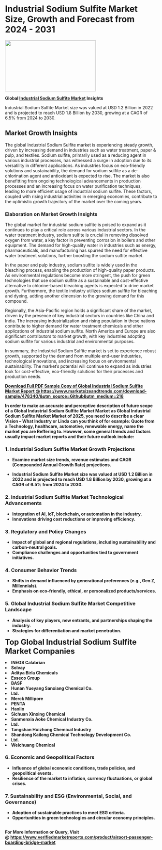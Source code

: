 <H1>Industrial Sodium Sulfite Market Size, Growth and Forecast from 2024 - 2031</H1><img class="aligncenter size-medium wp-image-584254" src="https://thirdeyenews.in/wp-content/uploads/2024/09/Global-Market-Research-300x168.jpeg" alt="" width="300" height="168" /><p><strong>Global&nbsp;<a href="https://www.marketsizeandtrends.com/download-sample/478340/&amp;utm_source=Github&utm_medium=216">Industrial Sodium Sulfite Market</a> Insights</strong></p><p>Industrial Sodium Sulfite Market size was valued at USD 1.2 Billion in 2022 and is projected to reach USD 1.8 Billion by 2030, growing at a CAGR of 6.5% from 2024 to 2030.</p><p><h2>Market Growth Insights</h2> <p>The global Industrial Sodium Sulfite market is experiencing steady growth, driven by increasing demand in industries such as water treatment, paper & pulp, and textiles. Sodium sulfite, primarily used as a reducing agent in various industrial processes, has witnessed a surge in adoption due to its versatility in different applications. As industries focus on eco-friendly solutions and sustainability, the demand for sodium sulfite as a de-chlorination agent and antioxidant is expected to rise. The market is also benefitting from ongoing technological advancements in production processes and an increasing focus on water purification techniques, leading to more efficient usage of industrial sodium sulfite. These factors, coupled with rising industrial activities in emerging economies, contribute to the optimistic growth trajectory of the market over the coming years.</p> <p><strong><a href="#"></a></strong></p> <h3>Elaboration on Market Growth Insights</h3> <p>The global market for industrial sodium sulfite is poised to expand as it continues to play a critical role across various industrial sectors. In the water treatment industry, sodium sulfite is crucial in removing dissolved oxygen from water, a key factor in preventing corrosion in boilers and other equipment. The demand for high-quality water in industries such as energy, pharmaceuticals, and manufacturing has spurred the need for effective water treatment solutions, further boosting the sodium sulfite market.</p> <p>In the paper and pulp industry, sodium sulfite is widely used in the bleaching process, enabling the production of high-quality paper products. As environmental regulations become more stringent, the push for green technologies that use sodium sulfite as a sustainable and cost-effective alternative to chlorine-based bleaching agents is expected to drive market growth. Furthermore, the textile industry utilizes sodium sulfite for bleaching and dyeing, adding another dimension to the growing demand for this compound.</p> <p>Regionally, the Asia-Pacific region holds a significant share of the market, driven by the presence of key industrial sectors in countries like China and India. The increasing industrialization and rising population in these nations contribute to higher demand for water treatment chemicals and other applications of industrial sodium sulfite. North America and Europe are also significant contributors to market growth, with key industries adopting sodium sulfite for various industrial and environmental purposes.</p> <p>In summary, the Industrial Sodium Sulfite market is set to experience robust growth, supported by the demand from multiple end-user industries, technological innovations, and increasing focus on environmental sustainability. The market’s potential will continue to expand as industries look for cost-effective, eco-friendly solutions for their processes and production needs.</p> <p><strong><a href="#"></p><p><span class=""><strong>Download Full PDF Sample Copy of Global Industrial Sodium Sulfite Market Report</strong> @ <a href="https://www.marketsizeandtrends.com/download-sample/478340/&amp;utm_source=Github&utm_medium=216" target="_blank">https://www.marketsizeandtrends.com/download-sample/478340/&amp;utm_source=Github&utm_medium=216</a></span></p><p>In order to make an accurate and perceptive description of future scope of a Global&nbsp;Industrial Sodium Sulfite Market Market as Global&nbsp;Industrial Sodium Sulfite Market Market of 2025, you need to describe a clear Vision &ndash; What Industry or Linda can you think of for example: Quote from a Technology, healthcare, automotive, renewable energy, name the market you are Reffering to. However, some general trends and factors usually impact market reports and their future outlook include:</p><h3>1.&nbsp;<strong>Industrial Sodium Sulfite Market Growth Projections</strong></h3><ul><li>Examine market size trends, revenue estimates and CAGR (Compounded Annual Growth Rate) projections.</li><li><p>Industrial Sodium Sulfite Market size was valued at USD 1.2 Billion in 2022 and is projected to reach USD 1.8 Billion by 2030, growing at a CAGR of 6.5% from 2024 to 2030.</p></li></ul><h3>2.&nbsp;<strong>Industrial Sodium Sulfite Market Technological Advancements</strong></h3><ul><li>Integration of AI, IoT, blockchain, or automation in the industry.</li><li>Innovations driving cost reductions or improving efficiency.</li></ul><h3>3.&nbsp;<strong>Regulatory and Policy Changes</strong></h3><ul><li>Impact of global and regional regulations, including sustainability and carbon-neutral goals.</li><li>Compliance challenges and opportunities tied to government initiatives.</li></ul><h3>4.&nbsp;<strong>Consumer Behavior Trends</strong></h3><ul><li>Shifts in demand influenced by generational preferences (e.g., Gen Z, Millennials).</li><li>Emphasis on eco-friendly, ethical, or personalized products/services.</li></ul><h3>5.&nbsp;<strong>Global Industrial Sodium Sulfite Market Competitive Landscape</strong></h3><ul><li>Analysis of key players, new entrants, and partnerships shaping the industry.</li><li>Strategies for differentiation and market penetration.</li></ul><p data-pm-slice="1 1 []"><span style="color: inherit; font-family: inherit; font-size: 25px;">Top Global Industrial Sodium Sulfite Market Companies</span></p><div class="" data-test-id=""><p><li>INEOS Calabrian</li><li> Solvay</li><li> Aditya Birla Chemicals</li><li> Esseco Group</li><li> BASF</li><li> Hunan Yueyang Sanxiang Chemical Co.</li><li> Ltd.</li><li> Merck Millipore</li><li> PENTA</li><li> Haolin</li><li> Sichuan Xinxing Chemical</li><li> Sanmenxia Aoke Chemical Industry Co.</li><li> Ltd.</li><li> Tangshan Huizhong Chemical Industry</li><li> Shandong Kailong Chemical Technology Development Co.</li><li> Ltd.</li><li> Weichuang Chemical</li></p></div><h3>6.&nbsp;<strong>Economic and Geopolitical Factors</strong></h3><ul><li>Influence of global economic conditions, trade policies, and geopolitical events.</li><li>Resilience of the market to inflation, currency fluctuations, or global crises.</li></ul><h3>7.&nbsp;<strong>Sustainability and ESG (Environmental, Social, and Governance)</strong></h3><ul><li>Adoption of sustainable practices to meet ESG criteria.</li><li>Opportunities in green technologies and circular economy principles.</li></ul><h2><strong style="font-size: 14px;">For More Information or Query, Visit @&nbsp;</strong><a style="background-color: #ffffff; font-size: 14px;" href="https://www.marketsizeandtrends.com/report/industrial-sodium-sulfite-market/" target="_blank">https://www.verifiedmarketreports.com/product/airport-passenger-boarding-bridge-market</a></h2>
